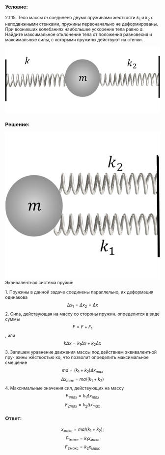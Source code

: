 ###  Условие: 

$2.1.15.$ Тело массы $m$ соединено двумя пружинами жесткости $k_1$ и $k_2$ с неподвижными стенками, пружины первоначально не деформированы. При возникших колебаниях наибольшее ускорение тела равно $a$. Найдите максимальное отклонение тела от положения равновесия и максимальные силы, с которыми пружины действуют на стенки. 

![ К задаче 2.1.15 |762x328, 42%](../../img/2.1.15/sol2.png)

###  Решение: 

![ Эквивалентная система пружин |514x485, 39%](../../img/2.1.15/sol1.png)  Эквивалентная система пружин 

1\. Пружины в данной задаче соединены параллельно, их деформация одинакова $$Δx_1 = Δx_2 = Δx$$ 2\. Сила, действующая на массу со стороны пружин. определится в виде суммы $$F = F + F_1$$ , или $$k \Delta x = k_1 \Delta x + k_2 \Delta x$$ 3\. Запишем уравнение движения массы под действием эквивалентной пру- жины жёсткостью ко, что позволит определить максимальное смещение $$ma = (k_1 + k_2) \Delta x_{max}$$ $$\Delta x_{max} = ma/(k_1 + k_2)$$ 4\. Максимальные значения сил, действующих на массу $${F_1}_{max} = k_1 \Delta x_{max}$$ $${F_2}_{max} = k_2 \Delta x_{max}$$ 

###  Ответ: 

$$x_{макс} = ma/(k_1 + k_2);$$ $${F_1}_{макс} = k_1x_{макс}$$ $${F_2}_{макс} = k_2x_{макс}$$ 
